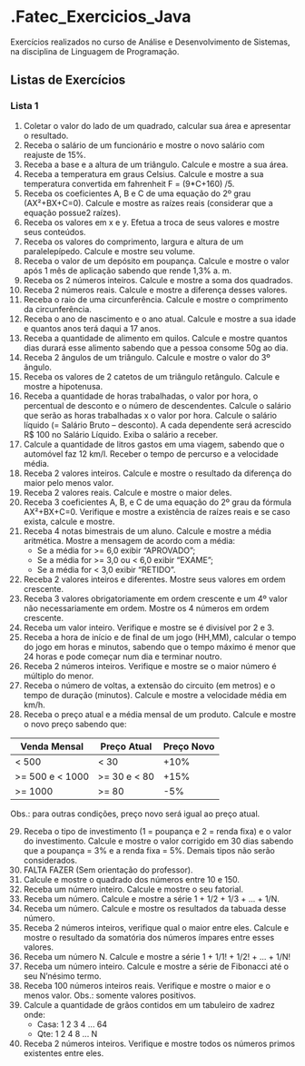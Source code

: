 # .Fatec_Exercicios_Java
Exercícios realizados no curso de Análise e Desenvolvimento de Sistemas, na disciplina de Linguagem de Programação.

## Listas de Exercícios

### Lista 1

1.  Coletar o valor do lado de um quadrado, calcular sua área e apresentar o resultado.
2.  Receba o salário de um funcionário e mostre o novo salário com reajuste de 15%.
3.  Receba a base e a altura de um triângulo. Calcule e mostre a sua área.
4.  Receba  a  temperatura  em  graus   Celsius.  Calcule  e  mostre  a  sua temperatura convertida em fahrenheit F = (9*C+160) /5.
5.  Receba  os  coeficientes  A,  B  e  C  de  uma  equação  do  2º  grau (AX²+BX+C=0).  Calcule  e  mostre  as  raízes  reais  (considerar  que  a equação possue2 raízes).
6.  Receba os valores em x e y. Efetua a troca de seus valores e mostre seus conteúdos.
7.  Receba os valores do comprimento, largura e altura de um paralelepípedo. Calcule e mostre seu volume.
8.  Receba o valor de um depósito em poupança. Calcule e mostre o valor após 1 mês de aplicação sabendo que rende 1,3% a. m.
9.  Receba os 2 números inteiros. Calcule e mostre a soma dos quadrados.
10. Receba 2 números reais. Calcule e mostre a diferença desses valores.
11. Receba o raio de uma circunferência. Calcule e mostre o comprimento da circunferência.
12. Receba o ano de nascimento e o ano atual. Calcule e mostre a sua idade e quantos anos terá daqui a 17 anos.
13.	Receba a quantidade de alimento em quilos. Calcule e mostre quantos dias durará esse alimento sabendo que a pessoa consome 50g ao dia.
14.	Receba 2 ângulos de um triângulo. Calcule e mostre o valor do 3º ângulo.
15.	Receba os valores de 2 catetos de um triângulo retângulo. Calcule e mostre a hipotenusa.
16.	Receba a quantidade de horas trabalhadas, o valor por hora, o percentual de desconto e o número de descendentes. Calcule o salário que serão as horas trabalhadas x o valor por hora. Calcule o salário líquido (= Salário Bruto – desconto). A cada dependente será acrescido R$ 100 no Salário Líquido. Exiba o salário a receber.
17.	Calcule a quantidade de litros gastos em uma viagem, sabendo que o automóvel faz 12 km/l. Receber o tempo de percurso e a velocidade média.
18.	Receba 2 valores inteiros. Calcule e mostre o resultado da diferença do maior pelo menos valor.
19.	Receba 2 valores reais. Calcule e mostre o maior deles.
20.	Receba 3 coeficientes A, B, e C de uma equação do 2º grau da fórmula AX²+BX+C=0. Verifique e mostre a existência de raízes reais e se caso exista, calcule e mostre.
21.	Receba 4 notas bimestrais de um aluno. Calcule e mostre a média aritmética. Mostre a mensagem de acordo com a média:
    - Se a média for >= 6,0 exibir “APROVADO”;
    - Se a média for >= 3,0 ou < 6,0 exibir “EXAME”;
    - Se a média for < 3,0 exibir “RETIDO”.
22. Receba  2  valores  inteiros  e  diferentes.  Mostre  seus  valores  em  ordem crescente.
23. Receba 3 valores obrigatoriamente em ordem crescente e um 4º valor não necessariamente em ordem. Mostre os 4 números em ordem crescente.
24. Receba um valor inteiro. Verifique e mostre se é divisível por 2 e 3.
25. Receba a hora de início e de final de um jogo (HH,MM), calcular o tempo do jogo em horas e minutos, sabendo que o tempo máximo é menor que 24 horas e pode começar num dia e terminar noutro.
26.	Receba 2 números inteiros. Verifique e mostre se o maior número é múltiplo do menor.
27.	Receba o número de voltas, a extensão do circuito (em metros) e o tempo de duração (minutos). Calcule e mostre a velocidade média em km/h.
28.	Receba o preço atual e a média mensal de um produto. Calcule e mostre o novo preço sabendo que:
   
|    Venda Mensal    |    Preço Atual    |    Preço Novo    |
| --- | --- | ---|
|    < 500    |    < 30    |    +10%    |
|    >= 500 e < 1000    |    >= 30 e < 80    |    +15%    |
|    >= 1000    |    >= 80    |    -5%    |

Obs.: para outras condições, preço novo será igual ao preço atual.

29.	Receba o tipo de investimento (1 = poupança e 2 = renda fixa) e o valor do investimento. Calcule e mostre o valor corrigido em 30 dias sabendo que a poupança = 3% e a renda fixa = 5%. Demais tipos não serão considerados.
30.	FALTA FAZER (Sem orientação do professor).
31. Calcule e mostre o quadrado dos números entre 10 e 150.
32. Receba um número inteiro. Calcule e mostre o seu fatorial.
33. Receba um número. Calcule e mostre a série 1 + 1/2 + 1/3 + ... + 1/N.
34. Receba um número. Calcule e mostre os resultados da tabuada desse número.
35. Receba 2 números inteiros, verifique qual o maior entre eles. Calcule e 
mostre o resultado da somatória dos números ímpares entre esses valores.
36. Receba um número N. Calcule e mostre a série 1 + 1/1! + 1/2! + ... + 1/N!
37. Receba um número inteiro. Calcule e mostre a série de Fibonacci até o seu N’nésimo termo.
38. Receba 100 números inteiros reais. Verifique e mostre o maior e o menos 
valor. Obs.: somente valores positivos.
39. Calcule a quantidade de grãos contidos em um tabuleiro de xadrez onde:
    - Casa: 1  2  3  4  ... 64
    - Qte:   1  2  4  8  ... N
41. Receba 2 números inteiros. Verifique e mostre todos os números primos existentes entre eles.


